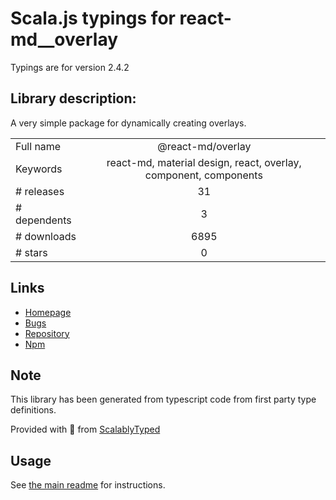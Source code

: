 
# Scala.js typings for react-md__overlay

Typings are for version 2.4.2

## Library description:
A very simple package for dynamically creating overlays.

|                    |                 |
| ------------------ | :-------------: |
| Full name          | @react-md/overlay |
| Keywords           | react-md, material design, react, overlay, component, components |
| # releases         | 31 |
| # dependents       | 3 |
| # downloads        | 6895 |
| # stars            | 0 |

## Links
- [Homepage](https://react-md.dev/packages/overlay/demos)
- [Bugs](https://github.com/mlaursen/react-md/issues)
- [Repository](https://github.com/mlaursen/react-md)
- [Npm](https://www.npmjs.com/package/%40react-md%2Foverlay)
    


## Note
This library has been generated from typescript code from first party type definitions.

Provided with :purple_heart: from [ScalablyTyped](https://github.com/oyvindberg/ScalablyTyped)

## Usage
See [the main readme](../../readme.md) for instructions.


